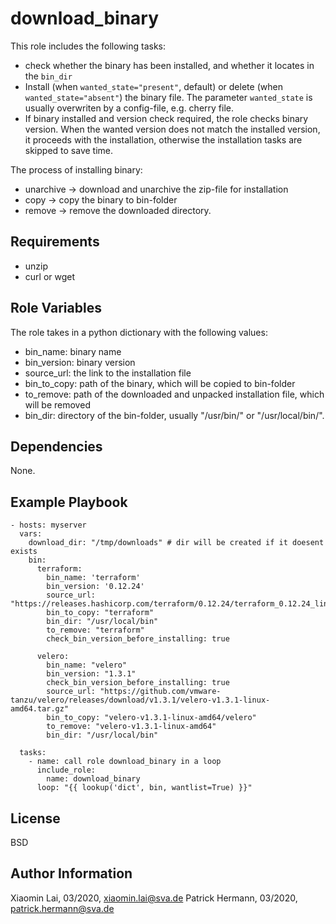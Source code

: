 download_binary
=========

This role includes the following tasks:
- check whether the binary has been installed, and whether it locates in the ```bin_dir```
- Install (when ```wanted_state="present"```, default) or delete (when ```wanted_state="absent"```) the binary file. The parameter ```wanted_state``` is usually overwriten by a config-file, e.g. cherry file.
- If binary installed and version check required, the role checks binary version. When the wanted version does not match the installed version, it proceeds with the installation, otherwise the installation tasks are skipped to save time.

The process of installing binary:
- unarchive -> download and unarchive the zip-file for installation
- copy -> copy the binary to bin-folder
- remove -> remove the downloaded directory.


Requirements
------------

- unzip
- curl or wget

Role Variables
--------------

The role takes in a python dictionary with the following values: 
- bin_name: binary name
- bin_version: binary version
- source_url: the link to the installation file
- bin_to_copy: path of the binary, which will be copied to bin-folder
- to_remove: path of the downloaded and unpacked installation file, which will be removed
- bin_dir: directory of the bin-folder, usually "/usr/bin/" or "/usr/local/bin/".

Dependencies
------------

None.

Example Playbook
----------------

```
- hosts: myserver
  vars:
    download_dir: "/tmp/downloads" # dir will be created if it doesent exists
    bin:
      terraform:
        bin_name: 'terraform'
        bin_version: '0.12.24'
        source_url: "https://releases.hashicorp.com/terraform/0.12.24/terraform_0.12.24_linux_amd64.zip"
        bin_to_copy: "terraform"
        bin_dir: "/usr/local/bin"
        to_remove: "terraform"
        check_bin_version_before_installing: true

      velero:
        bin_name: "velero"
        bin_version: "1.3.1"
        check_bin_version_before_installing: true
        source_url: "https://github.com/vmware-tanzu/velero/releases/download/v1.3.1/velero-v1.3.1-linux-amd64.tar.gz"
        bin_to_copy: "velero-v1.3.1-linux-amd64/velero"
        to_remove: "velero-v1.3.1-linux-amd64"
        bin_dir: "/usr/local/bin"

  tasks:
    - name: call role download_binary in a loop
      include_role:
        name: download_binary
      loop: "{{ lookup('dict', bin, wantlist=True) }}"
```

License
-------

BSD

Author Information
------------------

Xiaomin Lai, 03/2020, xiaomin.lai@sva.de
Patrick Hermann, 03/2020, patrick.hermann@sva.de
